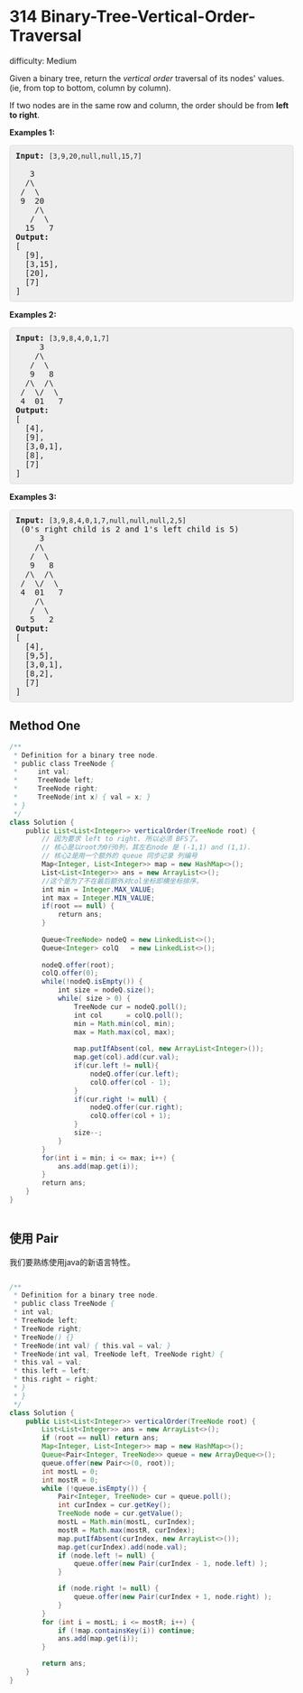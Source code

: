 # 314 Binary-Tree-Vertical-Order-Traversal

difficulty: Medium

<style>
        section pre{
          background-color: #eee;
          border: 1px solid #ddd;
          padding:10px;
          border-radius: 5px;
        }
      </style>
<section>
<div><p>Given a binary tree, return the <i>vertical order</i> traversal of its nodes' values. (ie, from top to bottom, column by column).</p>
<p>If two nodes are in the same row and column, the order should be from <b>left to right</b>.</p>
<p><b>Examples 1:</b></p>
<pre><strong>Input:</strong> <code>[3,9,20,null,null,15,7]
</code>
   3
  /\
 /  \
 9  20
    /\
   /  \
  15   7 
<strong>Output:</strong>
[
  [9],
  [3,15],
  [20],
  [7]
]
</pre>
<p><b>Examples 2:</b></p>
<pre><strong>Input: </strong><code>[3,9,8,4,0,1,7]
</code>     3
    /\
   /  \
   9   8
  /\  /\
 /  \/  \
 4  01   7 
<strong>Output:</strong>
[
  [4],
  [9],
  [3,0,1],
  [8],
  [7]
]
</pre>
<p><b>Examples 3:</b></p>
<pre><strong>Input:</strong> <code>[3,9,8,4,0,1,7,null,null,null,2,5]</code> (0's right child is 2 and 1's left child is 5)
     3
    /\
   /  \
   9   8
  /\  /\
 /  \/  \
 4  01   7
    /\
   /  \
   5   2
<strong>Output:</strong>
[
  [4],
  [9,5],
  [3,0,1],
  [8,2],
  [7]
]
</pre></div></section>
 
 ## Method One 
 
``` Java
/**
 * Definition for a binary tree node.
 * public class TreeNode {
 *     int val;
 *     TreeNode left;
 *     TreeNode right;
 *     TreeNode(int x) { val = x; }
 * }
 */
class Solution {
    public List<List<Integer>> verticalOrder(TreeNode root) {
        // 因为要求 left to right. 所以必须 BFS了。
        // 核心是以root为0行0列，其左右node 是 (-1,1) and (1,1).
        // 核心2是用一个额外的 queue 同步记录 列编号
        Map<Integer, List<Integer>> map = new HashMap<>();
        List<List<Integer>> ans = new ArrayList<>();
        //这个是为了不在最后额外对col坐标即横坐标排序。
        int min = Integer.MAX_VALUE;
        int max = Integer.MIN_VALUE;
        if(root == null) {
            return ans;
        }
        
        Queue<TreeNode> nodeQ = new LinkedList<>();
        Queue<Integer> colQ   = new LinkedList<>();
        
        nodeQ.offer(root);
        colQ.offer(0);
        while(!nodeQ.isEmpty()) {
            int size = nodeQ.size();
            while( size > 0) {
                TreeNode cur = nodeQ.poll();
                int col      = colQ.poll();
                min = Math.min(col, min);
                max = Math.max(col, max);
                
                map.putIfAbsent(col, new ArrayList<Integer>());
                map.get(col).add(cur.val);
                if(cur.left != null){
                    nodeQ.offer(cur.left);
                    colQ.offer(col - 1);
                }
                if(cur.right != null) {
                    nodeQ.offer(cur.right);
                    colQ.offer(col + 1);
                }
                size--;
            }
        }
        for(int i = min; i <= max; i++) {
            ans.add(map.get(i));
        }
        return ans;
    }
}
​
```

## 使用 Pair 

我们要熟练使用java的新语言特性。
```java

/**
 * Definition for a binary tree node.
 * public class TreeNode {
 * int val;
 * TreeNode left;
 * TreeNode right;
 * TreeNode() {}
 * TreeNode(int val) { this.val = val; }
 * TreeNode(int val, TreeNode left, TreeNode right) {
 * this.val = val;
 * this.left = left;
 * this.right = right;
 * }
 * }
 */
class Solution {
    public List<List<Integer>> verticalOrder(TreeNode root) {
        List<List<Integer>> ans = new ArrayList<>();
        if (root == null) return ans;
        Map<Integer, List<Integer>> map = new HashMap<>();
        Queue<Pair<Integer, TreeNode>> queue = new ArrayDeque<>();
        queue.offer(new Pair<>(0, root));
        int mostL = 0;
        int mostR = 0;
        while (!queue.isEmpty()) {
            Pair<Integer, TreeNode> cur = queue.poll();
            int curIndex = cur.getKey();
            TreeNode node = cur.getValue();
            mostL = Math.min(mostL, curIndex);
            mostR = Math.max(mostR, curIndex);
            map.putIfAbsent(curIndex, new ArrayList<>());
            map.get(curIndex).add(node.val);
            if (node.left != null) {
                queue.offer(new Pair(curIndex - 1, node.left) );
            }

            if (node.right != null) {
                queue.offer(new Pair(curIndex + 1, node.right) );
            }
        }
        for (int i = mostL; i <= mostR; i++) {
            if (!map.containsKey(i)) continue;
            ans.add(map.get(i));
        }

        return ans;
    }
}

```